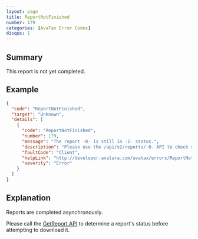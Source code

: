 ```yaml
---
layout: page
title: ReportNotFinished
number: 179
categories: [AvaTax Error Codes]
disqus: 1
---
```


## Summary

This report is not yet completed.

## Example

```json
{
  "code": "ReportNotFinished",
  "target": "Unknown",
  "details": [
    {
      "code": "ReportNotFinished",
      "number": 179,
      "message": "The report -0- is still in -1- status.",
      "description": "Please use the /api/v2/reports/-0- API to check status before downloading.",
      "faultCode": "Client",
      "helpLink": "http://developer.avalara.com/avatax/errors/ReportNotFinished",
      "severity": "Error"
    }
  ]
}
```

## Explanation

Reports are completed asynchronously.

Please call the [GetReport API](/api-reference/avatax/rest/v2/methods/Reports/GetReport/) to determine a report's status before attempting to download it.
